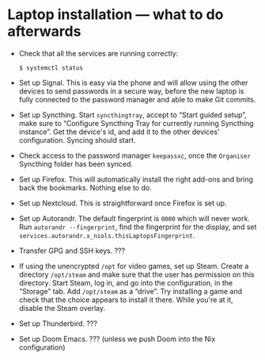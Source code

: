 # Laptop installation — what to do afterwards

- Check that all the services are running correctly:
  ```console
  $ systemctl status
  ```

- Set up Signal. This is easy via the phone and will allow using the other
  devices to send passwords in a secure way, before the new laptop is fully
  connected to the password manager and able to make Git commits.

- Set up Syncthing. Start `syncthingtray`, accept to “Start guided setup”, make
  sure to “Configure Syncthing Tray for currently running Syncthing instance”.
  Get the device's id, and add it to the other devices' configuration. Syncing
  should start.

- Check access to the password manager `keepassxc`, once the `Organiser`
  Syncthing folder has been synced.

- Set up Firefox. This will automatically install the right add-ons and bring
  back the bookmarks. Nothing else to do.

- Set up Nextcloud. This is straightforward once Firefox is set up.

- Set up Autorandr. The default fingerprint is `0000` which will never work. Run
  `autorandr --fingerprint`, find the fingerprint for the display, and set
  `services.autorandr.x_niols.thisLaptopsFingerprint`.

- Transfer GPG and SSH keys. ???

- If using the unencrypted `/opt` for video games, set up Steam. Create a
  directory `/opt/steam` and make sure that the user has permission on this
  directory. Start Steam, log in, and go into the configuration, in the
  “Storage” tab. Add `/opt/steam` as a “drive”. Try installing a game and check
  that the choice appears to install it there. While you're at it, disable the
  Steam overlay.

- Set up Thunderbird. ???

- Set up Doom Emacs. ??? (unless we push Doom into the Nix configuration)
